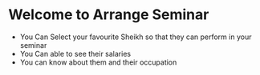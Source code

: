 <h1>Welcome to Arrange Seminar</h1>
<ul>
                <li>You Can Select your favourite Sheikh so that they can perform in your seminar</li>
                <li>You Can able to see their salaries</li>
                <li>You can know about them and their occupation </li>
            </ul>
<a href=""></a>
